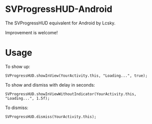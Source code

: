 SVProgressHUD-Android
=====================

The SVProgressHUD equivalent for Android by Lcsky.

Improvement is welcome!

Usage
===

To show up:

	SVProgressHUD.showInView(YourActivity.this, "Loading...", true);

To show and dismiss with delay in seconds:

	SVProgressHUD.showInViewWithoutIndicator(YourActivity.this, "Loading...", 1.5f);

To dismiss:

	SVProgressHUD.dismiss(YourActivity.this);

